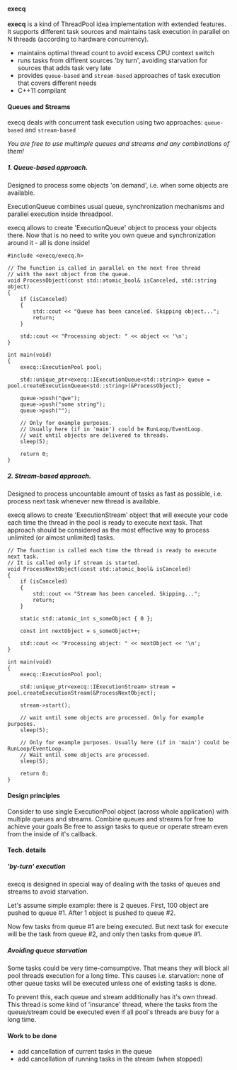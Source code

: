 #### execq
**execq** is a kind of ThreadPool idea implementation with extended features.
It supports different task sources and maintains task execution in parallel on N threads (according to hardware concurrency).
- maintains optimal thread count to avoid excess CPU context switch
- runs tasks from diffirent sources 'by turn', avoiding starvation for sources that adds task very late
- provides `queue-based` and `stream-based` approaches of task execution that covers different needs
- C++11 compilant


#### Queues and Streams
execq deals with concurrent task execution using two approaches: `queue-based` and `stream-based`

*You are free to use multimple queues and streams and any combinations of them!*

##### 1. Queue-based approach.
Designed to process some objects 'on demand', i.e. when some objects are available.

ExecutionQueue combines usual queue, synchronization mechanisms and parallel execution inside threadpool.

execq allows to create 'ExecutionQueue' object to process your objects there.
Now that is no need to write you own queue and synchronization around it - all is done inside!

    #include <execq/execq.h>
    
    // The function is called in parallel on the next free thread
    // with the next object from the queue.
    void ProcessObject(const std::atomic_bool& isCanceled, std::string object)
    {
        if (isCanceled)
        {
            std::cout << "Queue has been canceled. Skipping object...";
            return;
        }
        
        std::cout << "Processing object: " << object << '\n';
    }
        
    int main(void)
    {
        execq::ExecutionPool pool;
        
        std::unique_ptr<execq::IExecutionQueue<std::string>> queue = pool.createExecutionQueue<std::string>(&ProcessObject);
        
        queue->push("qwe");
        queue->push("some string");
        queue->push("");
        
        // Only for example purposes.
        // Usually here (if in 'main') could be RunLoop/EventLoop.
        // wait until objects are delivered to threads.
        sleep(5);
        
        return 0;
    }

##### 2. Stream-based approach.
Designed to process uncountable amount of tasks as fast as possible, i.e. process next task whenever new thread is available.

execq allows to create 'ExecutionStream' object that will execute your code each time the thread in the pool is ready to execute next task.
That approach should be considered as the most effective way to process unlimited (or almost unlimited) tasks.

    // The function is called each time the thread is ready to execute next task.
    // It is called only if stream is started.
    void ProcessNextObject(const std::atomic_bool& isCanceled)
    {
        if (isCanceled)
        {
            std::cout << "Stream has been canceled. Skipping...";
            return;
        }
        
        static std::atomic_int s_someObject { 0 };
        
        const int nextObject = s_someObject++;
        
        std::cout << "Processing object: " << nextObject << '\n';
    }

    int main(void)
    {
        execq::ExecutionPool pool;
        
        std::unique_ptr<execq::IExecutionStream> stream = pool.createExecutionStream(&ProcessNextObject);
        
        stream->start();
        
        // wait until some objects are processed. Only for example purposes.
        sleep(5);
        
        // Only for example purposes. Usually here (if in 'main') could be RunLoop/EventLoop.
        // Wait until some objects are processed.
        sleep(5);
        
        return 0;
    }

#### Design principles
Consider to use single ExecutionPool object (across whole application) with multiple queues and streams.
Combine queues and streams for free to achieve your goals
Be free to assign tasks to queue or operate stream even from the inside of it's callback.

#### Tech. details
##### 'by-turn' execution 
execq is designed in special way of dealing with the tasks of queues and streams to avoid starvation.

Let's assume simple example: there is 2 queues. 
First, 100 object are pushed to queue #1.
After 1 object is pushed to queue #2.

Now few tasks from queue #1 are being executed. But next task for execute will be the task from queue #2, and only then tasks from queue #1.

##### Avoiding queue starvation
Some tasks could be very time-comsumptive. That means they will block all pool threads execution for a long time.
This causes i.e. starvation: none of other queue tasks will be executed unless one of existing tasks is done.

To prevent this, each queue and stream additionally has it's own thread. This thread is some kind of 'insurance' thread, where the tasks from the queue/stream could be executed even if all pool's threads are busy for a long time.

#### Work to be done
- add cancellation of current tasks in the queue
- add cancellation of running tasks in the stream (when stopped)
